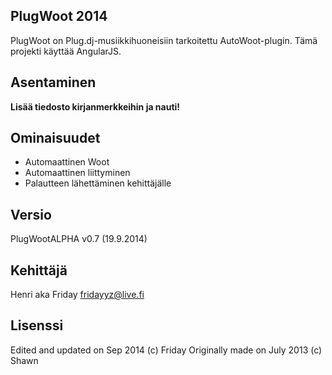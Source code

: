 ## PlugWoot 2014

PlugWoot on Plug.dj-musiikkihuoneisiin tarkoitettu AutoWoot-plugin. Tämä projekti käyttää AngularJS.

## Asentaminen

**Lisää tiedosto kirjanmerkkeihin ja nauti!**


## Ominaisuudet

- Automaattinen Woot
- Automaattinen liittyminen
- Palautteen lähettäminen kehittäjälle

## Versio

PlugWootALPHA v0.7 (19.9.2014)

## Kehittäjä

Henri aka Friday <fridayyz@live.fi>

## Lisenssi

Edited and updated on Sep 2014 (c) Friday
Originally made on July 2013 (c) Shawn
